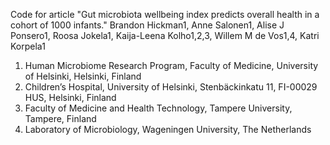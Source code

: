 Code for article "Gut microbiota wellbeing index predicts overall health in a cohort of 1000 infants."
Brandon Hickman1, Anne Salonen1, Alise J Ponsero1, Roosa Jokela1, Kaija-Leena Kolho1,2,3, Willem M de Vos1,4, Katri Korpela1

1.	Human Microbiome Research Program, Faculty of Medicine, University of Helsinki, Helsinki, Finland
2.	Children’s Hospital, University of Helsinki, Stenbäckinkatu 11, FI-00029 HUS, Helsinki, Finland
3.	Faculty of Medicine and Health Technology, Tampere University, Tampere, Finland
4.	Laboratory of Microbiology, Wageningen University, The Netherlands

